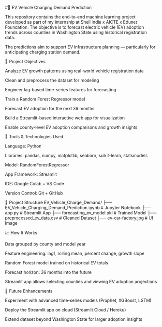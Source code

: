 #🔌 EV Vehicle Charging Demand Prediction

This repository contains the end-to-end machine learning project developed as part of my internship at Shell India x AICTE x Edunet Foundation.
The objective is to forecast electric vehicle (EV) adoption trends across counties in Washington State using historical registration data.

The predictions aim to support EV infrastructure planning — particularly for anticipating charging station demand.

🎯 Project Objectives

Analyze EV growth patterns using real-world vehicle registration data

Clean and preprocess the dataset for modeling

Engineer lag-based time-series features for forecasting

Train a Random Forest Regressor model

Forecast EV adoption for the next 36 months

Build a Streamlit-based interactive web app for visualization

Enable county-level EV adoption comparisons and growth insights

🧰 Tools & Technologies Used

Language: Python

Libraries: pandas, numpy, matplotlib, seaborn, scikit-learn, statsmodels

Model: RandomForestRegressor

App Framework: Streamlit

IDE: Google Colab + VS Code

Version Control: Git + GitHub

📁 Project Structure
EV_Vehicle_Charge_Demand/
├── EV_Vehicle_Charging_Demand_Prediction.ipynb   # Jupyter Notebook
├── app.py                                       # Streamlit App
├── forecasting_ev_model.pkl                     # Trained Model
├── preprocessed_ev_data.csv                     # Cleaned Dataset
├── ev-car-factory.jpg                           # UI Image

📈 How It Works

Data grouped by county and model year

Feature engineering: lag1, rolling mean, percent change, growth slope

Random Forest model trained on historical EV totals

Forecast horizon: 36 months into the future

Streamlit app allows selecting counties and viewing EV adoption projections

🚀 Future Enhancements

Experiment with advanced time-series models (Prophet, XGBoost, LSTM)

Deploy the Streamlit app on cloud (Streamlit Cloud / Heroku)

Extend dataset beyond Washington State for larger adoption insights

